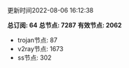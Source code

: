 更新时间2022-08-06 16:12:38

**总订阅: 64**
**总节点: 7287**
**有效节点: 2062**
- trojan节点: 87
- v2ray节点: 1673
- ss节点: 302
